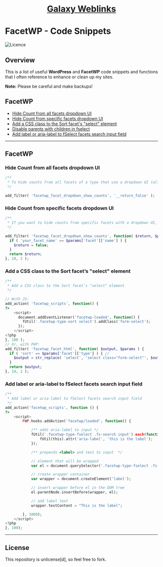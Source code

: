 <div align="center"><h1><a href="https://www.galaxyweblinks.com/" target="_blank">Galaxy Weblinks</a></h1></div>

# FacetWP - Code Snippets

![Licence](https://img.shields.io/badge/Unlicense-red)

## Overview

This is a list of useful **WordPress** and **FacetWP** code snippets and functions that I often reference to enhance or clean up my sites. 

**Note:** Please be careful and make backups!

## FacetWP

- [Hide Count from all facets dropdown UI](#hide-count-from-all-facets-dropdown-ui)
- [Hide Count from specific facets dropdown UI](#hide-count-from-specific-facets-dropdown-ui)
- [Add a CSS class to the Sort facet's "select" element](#add-a-css-class-to-the-sort-facets-select-element)
- [Disable parents with children in fselect](#disable-parents-with-children-in-fselect)
- [Add label or aria-label to fSelect facets search input field](#Add-label-or-aria-label-to-fSelect-facets-search-input-field)

---

## FacetWP

### Hide Count from all facets dropdown UI

```php
/**
 * To hide counts from all facets of a type that use a dropdown UI (all Dropdown facets, fSelect facets, Hierarchy Select facets, and Range List facets (in dropdown or fSelect UI mode)), add the following to your theme’s functions.php:
 */

add_filter( 'facetwp_facet_dropdown_show_counts', '__return_false' );

```

### Hide Count from specific facets dropdown UI

```php
/**
 * If you want to hide counts from specific facets with a dropdown UI, then use this, add the following to your theme’s functions.php:
 */

add_filter( 'facetwp_facet_dropdown_show_counts', function( $return, $params ) {
  if ( 'your_facet_name' == $params['facet']['name'] ) {
    $return = false;
  }
  return $return;
}, 10, 2 );

```

### Add a CSS class to the Sort facet’s "select" element

```php
/**
 * Add a CSS class to the Sort facet’s "select" element
 */

// With JS:
add_action( 'facetwp_scripts', function() {
?>
    <script>
      document.addEventListener('facetwp-loaded', function() {
        fUtil('.facetwp-type-sort select').addClass('form-select');
      });
    </script>
<?php
}, 100 );
// Or, with PHP:
add_filter( 'facetwp_facet_html', function( $output, $params ) {
  if ( 'sort' == $params['facet']['type'] ) { //
    $output = str_replace( 'select', 'select class="form-select"', $output );
  }
  return $output;
}, 10, 2 );
```

### Add label or aria-label to fSelect facets search input field

```php
/**
 * Add label or aria-label to fSelect facets search input field
 */
add_action('facetwp_scripts', function () {
?>
    <script>
        FWP.hooks.addAction('facetwp/loaded', function() {

            /** adds aria-label to input */
            fUtil('.facetwp-type-fselect .fs-search input').each(function() {
                fUtil(this).attr('aria-label', 'this is the label');
            });

            /** prepends <label> and text to input  */

            // element that will be wrapped
            var el = document.querySelector('.facetwp-type-fselect .fs-search input');

            // create wrapper container
            var wrapper = document.createElement('label');

            // insert wrapper before el in the DOM tree
            el.parentNode.insertBefore(wrapper, el);

            // add label text
            wrapper.textContent = "This is the label";

        }, 1000);
    </script>
<?php
}, 100);
```

---

## License

This repository is unlicense[d], so feel free to fork.
